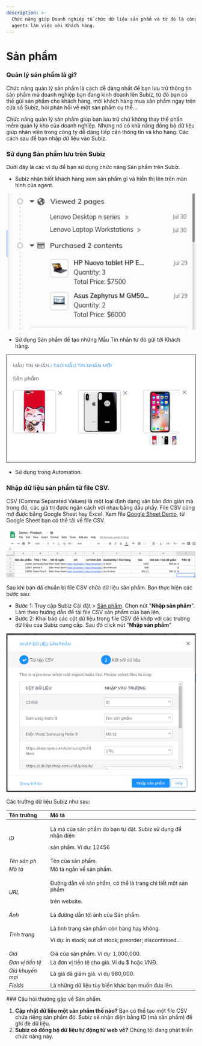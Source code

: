 ```yaml
---
description: >-
  Chức năng giúp Doanh nghiệp tổ chức dữ liệu sản phẩm và từ đó là công cụ để
  agents làm việc với Khách hàng.
---
```


# Sản phẩm

### Quản lý sản phẩm là gì?

Chức năng quản lý sản phẩm là cách dễ dàng nhất để bạn lưu trữ thông tin sản phẩm mà doanh nghiệp bạn đang kinh doanh lên Subiz, từ đó bạn có thể gửi sản phẩm cho khách hàng, mời khách hàng mua sản phẩm ngay trên cửa sổ Subiz, hỏi phản hồi về một sản phẩm cụ thể...

Chức năng quản lý sản phẩm giúp bạn lưu trữ chứ không thay thế phần mềm quản lý kho của doanh nghiệp. Nhưng nó có khả năng đồng bộ dữ liệu giúp nhân viên trong công ty dễ dàng tiếp cận thông tin và kho hàng. Các cách sau để bạn nhập dữ liệu vào Subiz.

### Sử dụng Sản phẩm lưu trên Subiz 

Dưới đây là các ví dụ để bạn sử dụng chức năng Sản phẩm trên Subiz.

* Subiz nhận biết khách hàng xem sản phẩm gì và hiển thị lên trên màn hình của agent.

![](../.gitbook/assets/screenshot-from-2018-12-11-10-28-44.png)

* Sử dụng Sản phẩm để tạo những Mẫu Tin nhắn từ đó gửi tới Khách hàng. 

![](../.gitbook/assets/screenshot-from-2018-12-11-10-32-43%20%281%29.png)

* Sử dụng trong Automation.

### Nhập dữ liệu sản phẩm từ file CSV.

CSV \(Comma Separated Values\) là một loại định dạng văn bản đơn giản mà trong đó, các giá trị được ngăn cách với nhau bằng dấu phẩy. File CSV cũng mở được bằng Google Sheet hay Excel. Xem file [Google Sheet Demo](https://docs.google.com/spreadsheets/d/1yvMHsSmljV29gNQKdyRj-YMNn2rzeswVfzOTeUOiEAg/edit?usp=sharing), từ Google Sheet bạn có thể tải về file CSV.

![S&#x1EED; d&#x1EE5;ng Googl Sheet &#x111;&#x1EC3; l&#x1B0;u d&#x1EEF; li&#x1EC7;u S&#x1EA3;n ph&#x1EA9;m v&#xE0; export ra File CSV ](../.gitbook/assets/screenshot-from-2018-11-23-11-02-40.png)

Sau khi bạn đã chuẩn bị file CSV chứa dữ liệu sản phẩm. Bạn thực hiện các bước sau:

* Bước 1: Truy cập Subiz Cài đặt &gt; [Sản phẩm](https://app.subiz.com/settings/content). Chọn nút "**Nhập sản phẩm**". Làm theo hướng dẫn để tải file CSV sản phẩm của bạn lên.
* Bước 2: Khai báo các cột dữ liệu trong file CSV để khớp với các trường dữ liệu của Subiz cung cấp. Sau đó click nút "**Nhập sản phẩm**"  

![Khai b&#xE1;o d&#x1EEF; li&#x1EC7;u &#x111;&#x1EC3; kh&#x1EDB;p v&#x1EDB;i c&#xE1;c tr&#x1B0;&#x1EDD;ng d&#x1EEF; li&#x1EC7;u Subiz cung c&#x1EA5;p.](../.gitbook/assets/screenshot-from-2018-12-11-10-05-12.png)

Các trường dữ liệu Subiz như sau: 

<table>
  <thead>
    <tr>
      <th style="text-align:left">T&#xEA;n tr&#x1B0;&#x1EDD;ng</th>
      <th style="text-align:left">M&#xF4; t&#x1EA3;</th>
    </tr>
  </thead>
  <tbody>
    <tr>
      <td style="text-align:left"><em>ID</em>
      </td>
      <td style="text-align:left">
        <p>L&#xE0; m&#xE3; c&#x1EE7;a s&#x1EA3;n ph&#x1EA9;m do b&#x1EA1;n t&#x1EF1;
          &#x111;&#x1EB7;t. Subiz s&#x1EED; d&#x1EE5;ng &#x111;&#x1EC3; nh&#x1EAD;n
          di&#x1EC7;n</p>
        <p>s&#x1EA3;n ph&#x1EA9;m. V&#xED; d&#x1EE5;: 12456</p>
      </td>
    </tr>
    <tr>
      <td style="text-align:left"><em>T&#xEA;n s&#x1EA3;n ph</em>
      </td>
      <td style="text-align:left">T&#xEA;n c&#x1EE7;a s&#x1EA3;n ph&#x1EA9;m.</td>
    </tr>
    <tr>
      <td style="text-align:left"><em>M&#xF4; t&#x1EA3;</em>
      </td>
      <td style="text-align:left">M&#xF4; t&#x1EA3; ng&#x1EAF;n v&#x1EC1; s&#x1EA3;n ph&#x1EA9;m.</td>
    </tr>
    <tr>
      <td style="text-align:left"><em>URL</em>
      </td>
      <td style="text-align:left">
        <p>&#x110;&#x1B0;&#x1EDD;ng d&#x1EAB;n v&#x1EC1; s&#x1EA3;n ph&#x1EA9;m,
          c&#xF3; th&#x1EC3; l&#xE0; trang chi ti&#x1EBF;t m&#x1ED9;t s&#x1EA3;n
          ph&#x1EA9;m</p>
        <p>tr&#xEA;n website.</p>
      </td>
    </tr>
    <tr>
      <td style="text-align:left"><em>&#x1EA2;nh</em>
      </td>
      <td style="text-align:left">L&#xE0; &#x111;&#x1B0;&#x1EDD;ng d&#x1EAB;n t&#x1EDB;i &#x1EA3;nh c&#x1EE7;a
        S&#x1EA3;n ph&#x1EA9;m.</td>
    </tr>
    <tr>
      <td style="text-align:left"><em>T&#xEC;nh tr&#x1EA1;ng</em>
      </td>
      <td style="text-align:left">
        <p>L&#xE0; t&#xEC;nh tr&#x1EA1;ng s&#x1EA3;n ph&#x1EA9;m c&#xF2;n h&#xE0;ng
          hay kh&#xF4;ng.</p>
        <p>V&#xED; d&#x1EE5;: in stock; out of stock; preorder; discontinued...</p>
      </td>
    </tr>
    <tr>
      <td style="text-align:left"><em>Gi&#xE1;</em>
      </td>
      <td style="text-align:left">Gi&#xE1; c&#x1EE7;a s&#x1EA3;n ph&#x1EA9;m. V&#xED; d&#x1EE5;: 1,000,000.</td>
    </tr>
    <tr>
      <td style="text-align:left"><em>&#x110;&#x1A1;n v&#x1ECB; ti&#x1EC1;n t&#x1EC7;</em>
      </td>
      <td style="text-align:left">L&#xE0; &#x111;&#x1A1;n v&#x1ECB; ti&#x1EC1;n t&#x1EC7; cho gi&#xE1;.
        V&#xED; d&#x1EE5; $ ho&#x1EB7;c VN&#x110;.</td>
    </tr>
    <tr>
      <td style="text-align:left"><em>Gi&#xE1; khuy&#x1EBF;n m&#x1EA1;i</em>
      </td>
      <td style="text-align:left">L&#xE0; gi&#xE1; &#x111;&#xE3; gi&#x1EA3;m gi&#xE1;. v&#xED; d&#x1EE5;
        980,000.</td>
    </tr>
    <tr>
      <td style="text-align:left"><em>Fields</em>
      </td>
      <td style="text-align:left">L&#xE0; nh&#x1EEF;ng d&#x1EEF; li&#x1EC7;u t&#xF9;y bi&#x1EBF;n kh&#xE1;c
        b&#x1EA1;n mu&#x1ED1;n &#x111;&#x1B0;a l&#xEA;n.</td>
    </tr>
  </tbody>
</table>### Câu hỏi thường gặp về Sản phẩm. 

1. **Cập nhật dữ liệu một sản phẩm thế nào?** Bạn có thể tạo một file CSV chứa riêng sản phẩm đó. Subiz sẽ nhận diện bằng ID \(mã sản phẩm\) để ghi đè dữ liệu.
2. **Subiz có đồng bộ dữ liệu tự động từ web về?** Chúng tôi đang phát triển chức năng này. 

